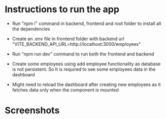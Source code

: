 # Instructions to run the app
  - Run "npm i" command in backend, frontend and root folder to install all the dependencies

  - Create an .env file in frontend folder with backend url
    "VITE_BACKEND_API_URL=http://localhost:3000/employees"

  - Run "npm run dev" command to run both the frontend and backend

  - Create some employees using add employee functionality as database is not persistent. So It is required to see some employees data in the dashboard

  - Might need to reload the dashboard after creating new employees as it fetches data only when the component is mounted
  
# Screenshots

